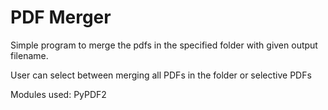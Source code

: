 # PDF Merger

Simple program to merge the pdfs in the specified folder with given output filename.

User can select between merging all PDFs in the folder or selective PDFs

Modules used: PyPDF2
